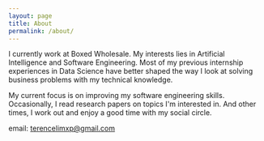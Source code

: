 ```yaml
---
layout: page
title: About
permalink: /about/
---
```


I currently work at Boxed Wholesale. My interests lies in Artificial Intelligence and Software Engineering. Most of my previous internship experiences in Data Science have better shaped the way I look at solving business problems with my technical knowledge. 

My current focus is on improving my software engineering skills. Occasionally, I read research papers on topics I'm interested in. And other times, I work out and enjoy a good time with my social circle.

email: <terencelimxp@gmail.com>
